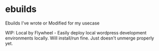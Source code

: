 # ebuilds
Ebuilds I've wrote or Modified for my usecase

WIP: Local by Flywheel - Easily deploy local wordpress development environments locally.
    Will install/run fine. Just doesn't unmerge properly yet.
